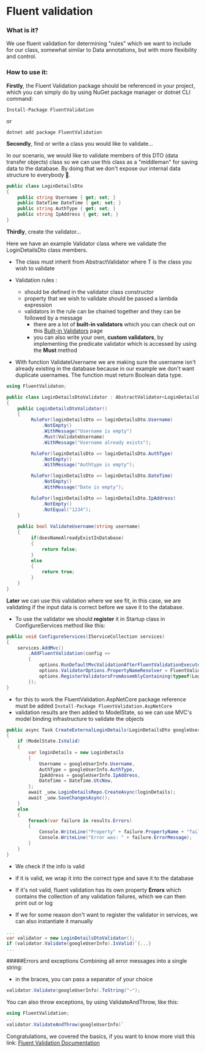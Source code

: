 ﻿# Fluent validation



### What is it?

We use fluent validation for determining "rules" which we want to include for our class, somewhat similar to Data annotations, but with more flexibility and control.



### How to use it:



**Firstly**, the Fluent Validation package should be referenced in your project, which you can simply do by using NuGet package manager or dotnet CLI command: 

`Install-Package FluentValidation`

or

`dotnet add package FluentValidation`



**Secondly**, find or write a class you would like to validate...

In our scenario, we would like to validate members of this DTO (data transfer objects) class so we can use this class as a "middleman" for saving data to the database. By doing that we don't expose our internal data structure to everybody 🙊.

```c#
public class LoginDetailsDto
{
    public string Username { get; set; }
    public DateTime DateTime { get; set; }
    public string AuthType { get; set; }
    public string IpAddress { get; set; }
}
```



**Thirdly**, create the validator...

Here we have an example Validator class where we validate the LoginDetailsDto class members. 

- The class must inherit from AbstractValidator <T> where T is the class you wish to validate
- Validation rules :
  - should be defined in the validator class constructor
  - property that we wish to validate should be passed a lambda expression
  - validators in the rule can be chained together and they can be followed by a message
    - there are a lot of **built-in validators** which you can check out on this [Built-in Validators](https://docs.fluentvalidation.net/en/latest/built-in-validators.html) page
    - you can also write your own, **custom validators**, by implementing the predicate validator which is accessed by using the **Must** method

- With function ValidateUsername we are making sure the username isn't already existing in the database because in our example we don't want duplicate usernames. The function must return Boolean data type.

```c#
using FluentValidaton;

public class LoginDetailsDtoValidator : AbstractValidator<LoginDetailsDto>
{
    public LoginDetailsDtoValidator()
    {
         RuleFor(loginDetailsDto => loginDetailsDto.Username)
             .NotEmpty()
             .WithMessage("Username is empty")
             .Must(ValidateUsername)
             .WithMessage("Username already exists");

         RuleFor(loginDetailsDto => loginDetailsDto.AuthType)
             .NotEmpty()
             .WithMessage("Authtype is empty");

         RuleFor(loginDetailsDto => loginDetailsDto.DateTime)
             .NotEmpty()
             .WithMessage("Date is empty");

         RuleFor(loginDetailsDto => loginDetailsDto.IpAddress)
             .NotEmpty()
             .NotEqual("1234");
    }
    
    public bool ValidateUsername(string username)
    {
         if(doesNameAlreadyExistInDatabase)
         {
             return false;
         }
         else
         {
             return true; 
         }
    }
}
```



**Later** we can use this validation where we see fit, in this case, we are validating if the input data is correct before we save it to the database. 

- To use the validator we should **register** it in Startup class in ConfigureServices method like this:
```c#
public void ConfigureServices(IServiceCollection services)
{
    services.AddMvc()
        .AddFluentValidation(config =>
        {
            options.RunDefaultMvcValidationAfterFluentValidationExecutes = false;
            options.ValidatorOptions.PropertyNameResolver = FluentValidationResolvers.CamelCasePropertyNameResolver;
            options.RegisterValidatorsFromAssemblyContaining(typeof(LoginDetailsDtoValidator));
        });
}
```
  - for this to work the FluentValidation.AspNetCore package reference must be added
    `Install-Package FluentValidation.AspNetCore`
  - validation results are then added to ModelState, so we can use MVC's model binding infrastructure to validate the objects

```c#
public async Task CreateExternalLoginDetails(LoginDetailsDto googleUserInfo)
{
    if (ModelState.IsValid)
    {
        var loginDetails = new LoginDetails
        {
            Username = googleUserInfo.Username,
            AuthType = googleUserInfo.AuthType,
            IpAddress = googleUserInfo.IpAddress,
            DateTime = DateTime.UtcNow,
        };
        await _uow.LoginDetailsRepo.CreateAsync(loginDetails);
        await _uow.SaveChangesAsync();
    }
    else
    {
        foreach(var failure in results.Errors)
        {
            Console.WriteLine("Property" + failure.PropertyName + "failed validation.");
            Console.WriteLine("Error was: " + failure.ErrorMessage);
        }       
    }
}
```
- We check if the info is valid
- if it is valid, we wrap it into the correct type and save it to the database
- If it's not valid, fluent validation has its own property **Errors** which contains the collection of any validation failures, which we can then print out or log

- If we for some reason don't want to register the validator in services, we can also instantiate it manually
```c#
...
var validator = new LoginDetailsDtoValidator();
if (validator.Validate(googleUserInfo).IsValid)`{...}
...
```

#####Errors and exceptions
Combining all error messages into a single string:

- in the braces, you can pass a separator of your choice

```c#
validator.Validate(googleUserInfo).ToString("~");
```



You can also throw exceptions, by using ValidateAndThrow, like this:

```c#
using FluentValidation;
...
validator.ValidateAndThrow(googleUserInfo)`
```



Congratulations, we covered the basics, if you want to know more visit this link: [Fluent Validation Documentation](https://docs.fluentvalidation.net/)